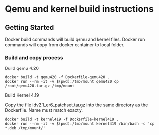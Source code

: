 # Qemu and kernel build instructions

## Getting Started

Docker build commands will build qemu and kernel files.
Docker run commands will copy from docker container to local folder.

### Build and copy process

Build qemu 4.20

```
docker build -t qemu420 -f Dockerfile-qemu420 .
docker run --rm -it -v $(pwd):/tmp/mount qemu420 cp /root/qemu420.tar.gz /tmp/mount
```

Build Kernel 4.19

Copy the file idv2.1_er6_patchset.tar.gz into the same directory as the Dockerfile.
Name must match exactly.

```
docker build -t kernel419 -f Dockerfile-kernel419 .
docker run --rm -it -v $(pwd):/tmp/mount kernel419 /bin/bash -c 'cp *.deb /tmp/mount/'
```

